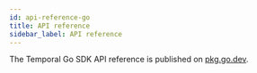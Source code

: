 ```yaml
---
id: api-reference-go
title: API reference
sidebar_label: API reference
---
```


The Temporal Go SDK API reference is published on [pkg.go.dev](https://pkg.go.dev/go.temporal.io/sdk).